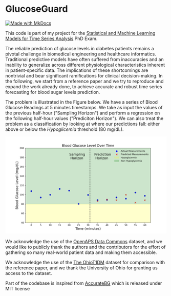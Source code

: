 # GlucoseGuard

[![Made with MkDocs](https://img.shields.io/badge/docs-online-green)](https://francesco-vaselli.github.io/GlucoseGuard/)

This code is part of my project for the [Statistical and Machine Learning Models for Time Series Analysis](https://www.sns.it/en/corsoinsegnamento/statistical-and-machine-learning-models-time-series-analysis) PhD Exam.

The reliable prediction of glucose levels in diabetes patients remains a pivotal challenge in biomedical engineering and healthcare informatics. Traditional predictive models have often suffered from inaccuracies and an inability to generalize across different physiological characteristics inherent in patient-specific data. The implications of these shortcomings are nontrivial and bear significant ramifications for clinical decision-making.
In the following, we start from a reference paper and we try to reproduce and expand the work already done, to achieve accurate and robust time series forecasting for blood sugar levels prediction.

The problem is illustrated in the Figure below. We have a series of Blood Glucose Readings at 5 minutes timestamps. We take as input the values of the previous half-hour ("Sampling Horizon") and perform a regression on the following half-hour values ("Prediciton Horizon"). We can also treat the problem as a classification by looking at where our predictions fall: either above or below the *Hypoglicemia* threshold (80 mg/dL).

![The problem](docs/img/problem.png)

We acknowledge the use of the [OpenAPS Data Commons](https://openaps.org/outcomes/data-commons/) dataset, and we would like to publicly thank the authors and the contributors for the effort of gathering so many real-world patient data and making them accessible.

We acknowledge the use of the [The OhioT1DM](http://ceur-ws.org/Vol-2675/paper11.pdf) dataset for comparison with the reference paper, and we thank the University of Ohio for granting us access to the dataset.

Part of the codebase is inspired from [AccurateBG](https://github.com/yixiangD/AccurateBG/tree/main) which is released under MIT license
